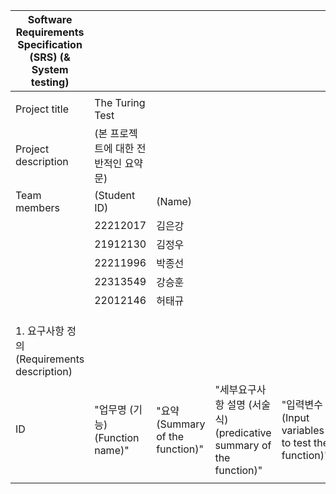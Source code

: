 | Software Requirements Specification (SRS) (& System testing) |                            |                                               |                                                                                       |                                               |                                                    |                                                         |   |                               |                                       |                         |
|--------------------------------------------------------------|----------------------------|-----------------------------------------------|---------------------------------------------------------------------------------------|-----------------------------------------------|----------------------------------------------------|---------------------------------------------------------|---|-------------------------------|---------------------------------------|-------------------------|
|                                                              |                            |                                               |                                                                                       |                                               |                                                    |                                                         |   |                               |                                       |                         |
| Project title                                                | The Turing Test               |                                               |                                                                                       |                                               |                                                    |                                                         |   |                               |                                       |                         |
| Project description                                          | (본 프로젝트에 대한 전반적인 요약문)      |                                               |                                                                                       |                                               |                                                    |                                                         |   |                               |                                       |                         |
| Team members                                                 | (Student ID)               | (Name)                                        |                                                                                       |                                               |                                                    |                                                         |   |                               |                                       |                         |
|                                                              | 22212017                   | 김은강                                           |                                                                                       |                                               |                                                    |                                                         |   |                               |                                       |                         |
|                                                              | 21912130                   | 김정우                                           |                                                                                       |                                               |                                                    |                                                         |   |                               |                                       |                         |
|                                                              | 22211996                   | 박종선                                           |                                                                                       |                                               |                                                    |                                                         |   |                               |                                       |                         |
|                                                              | 22313549                   | 강승훈                                           |                                                                                       |                                               |                                                    |                                                         |   |                               |                                       |  
|                                                              | 22012146                   | 허태규                                           |                                                                                       |                                               |                                                    |                                                         |   |                               |                                       |                         ||
|                                                              |                            |                                               |                                                                                       |                                               |                                                    |                                                         |   |                               |                                       |                         |
|                                                              |                            |                                               |                                                                                       |                                               |                                                    |                                                         |   |                               |                                       |                         |
|                                                              |                            |                                               |                                                                                       |                                               |                                                    |                                                         |   |                               |                                       |                         |
| 1. 요구사항 정의 (Requirements description)                        |                            |                                               |                                                                                       |                                               |                                                    |                                                         |   |                               |                                       |                         |
| ID                                                           | "업무명 (기능) (Function name)" | "요약 (Summary of the function)"                | "세부요구사항 설명 (서술식) (predicative summary of the function)"                               | "입력변수 (Input variables to test the function)" | "정상 입력값 partitioning (Normal inputs partitioning)" | "예외 입력값 partitioning (Exceptional inputs partitioning)" |   | "추적성 (Traceability)"          | "우선순위 (Priority) (High, Medium, Low)" | "테스트 결과 (Test result)"  |
|                                                              |                            |                                               |                                                                                       |                                               |               
